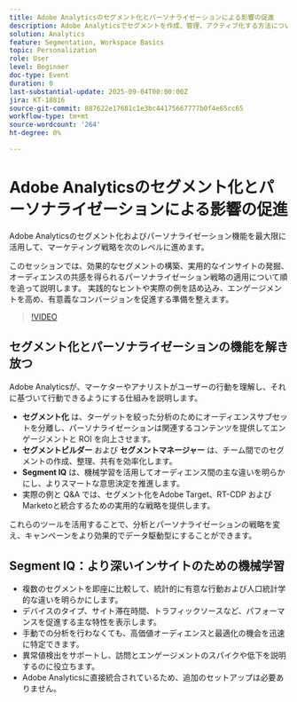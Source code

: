 ```yaml
---
title: Adobe Analyticsのセグメント化とパーソナライゼーションによる影響の促進
description: Adobe Analyticsでセグメントを作成、管理、アクティブ化する方法について説明します。 ROI を促進するセグメントビルダー、セグメント IQ、パーソナライゼーション戦略について説明します。
solution: Analytics
feature: Segmentation, Workspace Basics
topic: Personalization
role: User
level: Beginner
doc-type: Event
duration: 0
last-substantial-update: 2025-09-04T00:00:00Z
jira: KT-18816
source-git-commit: 887622e17681c1e3bc44175667777b0f4e65cc65
workflow-type: tm+mt
source-wordcount: '264'
ht-degree: 0%

---
```



# Adobe Analyticsのセグメント化とパーソナライゼーションによる影響の促進

Adobe Analyticsのセグメント化およびパーソナライゼーション機能を最大限に活用して、マーケティング戦略を次のレベルに進めます。

このセッションでは、効果的なセグメントの構築、実用的なインサイトの発掘、オーディエンスの共感を得られるパーソナライゼーション戦略の適用について順を追って説明します。 実践的なヒントや実際の例を詰め込み、エンゲージメントを高め、有意義なコンバージョンを促進する準備を整えます。

>[!VIDEO](https://video.tv.adobe.com/v/3471113/?learn=on&enablevpops)

## セグメント化とパーソナライゼーションの機能を解き放つ

Adobe Analyticsが、マーケターやアナリストがユーザーの行動を理解し、それに基づいて行動できるようにする仕組みを説明します。

* **セグメント化** は、ターゲットを絞った分析のためにオーディエンスサブセットを分離し、パーソナライゼーションは関連するコンテンツを提供してエンゲージメントと ROI を向上させます。
* **セグメントビルダー** および **セグメントマネージャー** は、チーム間でのセグメントの作成、整理、共有を効率化します。
* **Segment IQ** は、機械学習を活用してオーディエンス間の主な違いを明らかにし、よりスマートな意思決定を推進します。
* 実際の例と Q&amp;A では、セグメント化をAdobe Target、RT-CDP およびMarketoと統合するための実用的な戦略を提供します。

これらのツールを活用することで、分析とパーソナライゼーションの戦略を変え、キャンペーンをより効果的でデータ駆動型にすることができます。

## Segment IQ：より深いインサイトのための機械学習

* 複数のセグメントを即座に比較して、統計的に有意な行動および人口統計学的な違いを明らかにします。
* デバイスのタイプ、サイト滞在時間、トラフィックソースなど、パフォーマンスを促進する主な特性を表示します。
* 手動での分析を行わなくても、高価値オーディエンスと最適化の機会を迅速に特定できます。
* 異常値検出をサポートし、訪問とエンゲージメントのスパイクや低下を説明するのに役立ちます。
* Adobe Analyticsに直接統合されているため、追加のセットアップは必要ありません。